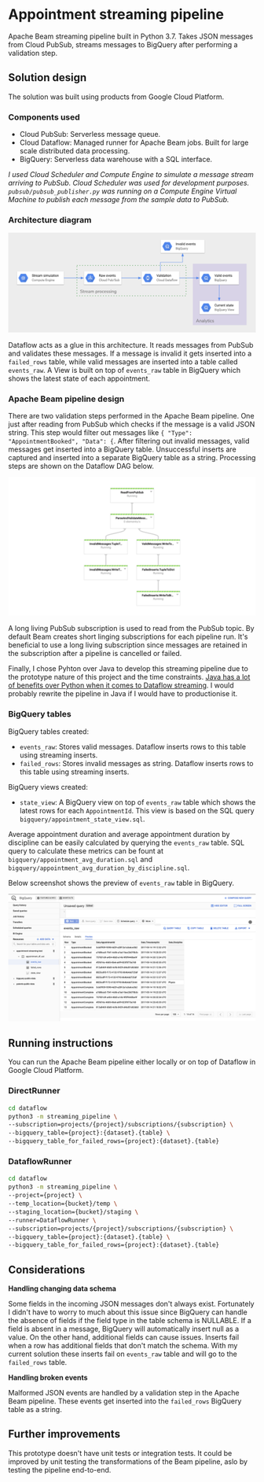 # Appointment streaming pipeline

Apache Beam streaming pipeline built in Python 3.7. Takes JSON messages from Cloud PubSub, streams messages to BigQuery after performing a validation step.

## Solution design

The solution was built using products from Google Cloud Platform.

### Components used

- Cloud PubSub: Serverless message queue.
- Cloud Dataflow: Managed runner for Apache Beam jobs. Built for large scale distributed data processing.
- BigQuery: Serverless data warehouse with a SQL interface.

_I used Cloud Scheduler and Compute Engine to simulate a message stream arriving to PubSub. Cloud Scheduler was used for development purposes. `pubsub/pubsub_publisher.py` was running on a Compute Engine Virtual Machine to publish each message from the sample data to PubSub._

### Architecture diagram

![Architecture diagram](imgs/architecture_diagram.png "Architecture diagram")

Dataflow acts as a glue in this architecture. It reads messages from PubSub and validates these messages. If a message is invalid it gets inserted into a `failed_rows` table, while valid messages are inserted into a table called `events_raw`. A View is built on top of `events_raw` table in BigQuery which shows the latest state of each appointment.

### Apache Beam pipeline design

There are two validation steps performed in the Apache Beam pipeline. One just after reading from PubSub which checks if the message is a valid JSON string. This step would filter out messages like `{ "Type": "AppointmentBooked", "Data": {`. After filtering out invalid messages, valid messages get inserted into a BigQuery table. Unsuccessful inserts are captured and inserted into a separate BigQuery table as a string. Processing steps are shown on the Dataflow DAG below.

![Dataflow DAG](imgs/dataflow_dag.png "Dataflow DAG")

A long living PubSub subscription is used to read from the PubSub topic. By default Beam creates short linging subscriptions for each pipeline run. It's beneficial to use a long living subscription since messages are retained in the subscription after a pipeline is cancelled or failed.

Finally, I chose Pyhton over Java to develop this streaming pipeline due to the prototype nature of this project and the time constraints. [Java has a lot of benefits over Python when it comes to Dataflow streaming](https://beam.apache.org/documentation/sdks/python-streaming/#unsupported-features). I would probably rewrite the pipeline in Java if I would have to productionise it.

### BigQuery tables

BigQuery tables created:

- `events_raw`: Stores valid messages. Dataflow inserts rows to this table using streaming inserts.
- `failed_rows`: Stores invalid messages as string. Dataflow inserts rows to this table using streaming inserts.

BigQuery views created:

- `state_view`: A BigQuery view on top of `events_raw` table which shows the latest rows for each `AppointmentId`. This view is based on the SQL query `bigquery/appointment_state_view.sql`.

Average appointment duration and average appointment duration by discipline can be easily calculated by querying the `events_raw` table. SQL query to calculate these metrics can be fount at `bigquery/appointment_avg_duration.sql` and `bigquery/appointment_avg_duration_by_discipline.sql`.

Below screenshot shows the preview of `events_raw` table in BigQuery.

![BigQuery table](imgs/bigquery_screenshot.png "BigQuery table")

## Running instructions

You can run the Apache Beam pipeline either locally or on top of Dataflow in Google Cloud Platform.

### DirectRunner

```bash
cd dataflow
python3 -m streaming_pipeline \
--subscription=projects/{project}/subscriptions/{subscription} \
--bigquery_table={project}:{dataset}.{table} \
--bigquery_table_for_failed_rows={project}:{dataset}.{table}
```

### DataflowRunner

```bash
cd dataflow
python3 -m streaming_pipeline \
--project={project} \
--temp_location={bucket}/temp \
--staging_location={bucket}/staging \
--runner=DataflowRunner \
--subscription=projects/{project}/subscriptions/{subscription} \
--bigquery_table={project}:{dataset}.{table} \
--bigquery_table_for_failed_rows={project}:{dataset}.{table}
```

## Considerations

**Handling changing data schema**

Some fields in the incoming JSON messages don't always exist. Fortunately I didn't have to worry to much about this issue since BigQuery can handle the absence of fields if the field type in the table schema is NULLABLE. If a field is absent in a message, BigQuery will automatically insert null as a value. On the other hand, additional fields can cause issues. Inserts fail when a row has additional fields that don't match the schema. With my current solution these inserts fail on `events_raw` table and will go to the `failed_rows` table.

**Handling broken events**

Malformed JSON events are handled by a validation step in the Apache Beam pipeline. These events get inserted into the `failed_rows` BigQuery table as a string.

## Further improvements

This prototype doesn't have unit tests or integration tests. It could be improved by unit testing the transformations of the Beam pipeline, aslo by testing the pipeline end-to-end.
